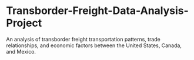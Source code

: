 # Transborder-Freight-Data-Analysis-Project
An analysis of transborder freight transportation patterns, trade relationships, and economic factors between the United States, Canada, and Mexico.

